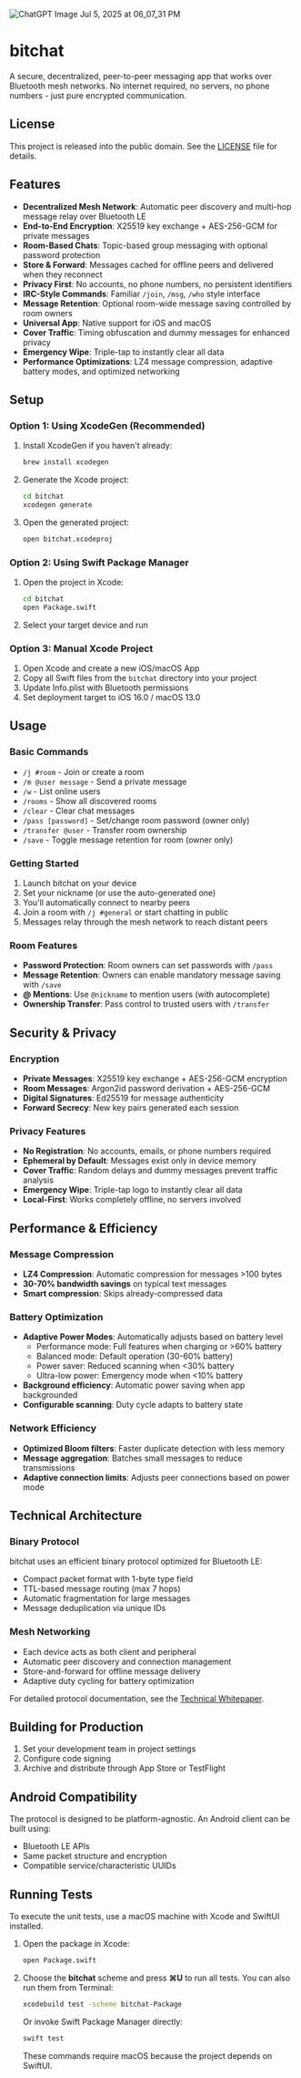 ![ChatGPT Image Jul 5, 2025 at 06_07_31 PM](https://github.com/user-attachments/assets/2660f828-49c7-444d-beca-d8b01854667a)
# bitchat

A secure, decentralized, peer-to-peer messaging app that works over Bluetooth mesh networks. No internet required, no servers, no phone numbers - just pure encrypted communication.

## License

This project is released into the public domain. See the [LICENSE](LICENSE) file for details.

## Features

- **Decentralized Mesh Network**: Automatic peer discovery and multi-hop message relay over Bluetooth LE
- **End-to-End Encryption**: X25519 key exchange + AES-256-GCM for private messages
- **Room-Based Chats**: Topic-based group messaging with optional password protection
- **Store & Forward**: Messages cached for offline peers and delivered when they reconnect
- **Privacy First**: No accounts, no phone numbers, no persistent identifiers
- **IRC-Style Commands**: Familiar `/join`, `/msg`, `/who` style interface
- **Message Retention**: Optional room-wide message saving controlled by room owners
- **Universal App**: Native support for iOS and macOS
- **Cover Traffic**: Timing obfuscation and dummy messages for enhanced privacy
- **Emergency Wipe**: Triple-tap to instantly clear all data
- **Performance Optimizations**: LZ4 message compression, adaptive battery modes, and optimized networking

## Setup

### Option 1: Using XcodeGen (Recommended)

1. Install XcodeGen if you haven't already:
   ```bash
   brew install xcodegen
   ```

2. Generate the Xcode project:
   ```bash
   cd bitchat
   xcodegen generate
   ```

3. Open the generated project:
   ```bash
   open bitchat.xcodeproj
   ```

### Option 2: Using Swift Package Manager

1. Open the project in Xcode:
   ```bash
   cd bitchat
   open Package.swift
   ```

2. Select your target device and run

### Option 3: Manual Xcode Project

1. Open Xcode and create a new iOS/macOS App
2. Copy all Swift files from the `bitchat` directory into your project
3. Update Info.plist with Bluetooth permissions
4. Set deployment target to iOS 16.0 / macOS 13.0

## Usage

### Basic Commands

- `/j #room` - Join or create a room
- `/m @user message` - Send a private message
- `/w` - List online users
- `/rooms` - Show all discovered rooms
- `/clear` - Clear chat messages
- `/pass [password]` - Set/change room password (owner only)
- `/transfer @user` - Transfer room ownership
- `/save` - Toggle message retention for room (owner only)

### Getting Started

1. Launch bitchat on your device
2. Set your nickname (or use the auto-generated one)
3. You'll automatically connect to nearby peers
4. Join a room with `/j #general` or start chatting in public
5. Messages relay through the mesh network to reach distant peers

### Room Features

- **Password Protection**: Room owners can set passwords with `/pass`
- **Message Retention**: Owners can enable mandatory message saving with `/save`
- **@ Mentions**: Use `@nickname` to mention users (with autocomplete)
- **Ownership Transfer**: Pass control to trusted users with `/transfer`

## Security & Privacy

### Encryption
- **Private Messages**: X25519 key exchange + AES-256-GCM encryption
- **Room Messages**: Argon2id password derivation + AES-256-GCM
- **Digital Signatures**: Ed25519 for message authenticity
- **Forward Secrecy**: New key pairs generated each session

### Privacy Features
- **No Registration**: No accounts, emails, or phone numbers required
- **Ephemeral by Default**: Messages exist only in device memory
- **Cover Traffic**: Random delays and dummy messages prevent traffic analysis
- **Emergency Wipe**: Triple-tap logo to instantly clear all data
- **Local-First**: Works completely offline, no servers involved

## Performance & Efficiency

### Message Compression
- **LZ4 Compression**: Automatic compression for messages >100 bytes
- **30-70% bandwidth savings** on typical text messages
- **Smart compression**: Skips already-compressed data

### Battery Optimization
- **Adaptive Power Modes**: Automatically adjusts based on battery level
  - Performance mode: Full features when charging or >60% battery
  - Balanced mode: Default operation (30-60% battery)
  - Power saver: Reduced scanning when <30% battery
  - Ultra-low power: Emergency mode when <10% battery
- **Background efficiency**: Automatic power saving when app backgrounded
- **Configurable scanning**: Duty cycle adapts to battery state

### Network Efficiency
- **Optimized Bloom filters**: Faster duplicate detection with less memory
- **Message aggregation**: Batches small messages to reduce transmissions
- **Adaptive connection limits**: Adjusts peer connections based on power mode

## Technical Architecture

### Binary Protocol
bitchat uses an efficient binary protocol optimized for Bluetooth LE:
- Compact packet format with 1-byte type field
- TTL-based message routing (max 7 hops)
- Automatic fragmentation for large messages
- Message deduplication via unique IDs

### Mesh Networking
- Each device acts as both client and peripheral
- Automatic peer discovery and connection management
- Store-and-forward for offline message delivery
- Adaptive duty cycling for battery optimization

For detailed protocol documentation, see the [Technical Whitepaper](WHITEPAPER.md).

## Building for Production

1. Set your development team in project settings
2. Configure code signing
3. Archive and distribute through App Store or TestFlight

## Android Compatibility

The protocol is designed to be platform-agnostic. An Android client can be built using:
- Bluetooth LE APIs
- Same packet structure and encryption
- Compatible service/characteristic UUIDs

## Running Tests

To execute the unit tests, use a macOS machine with Xcode and SwiftUI installed.

1. Open the package in Xcode:

   ```bash
   open Package.swift
   ```

2. Choose the **bitchat** scheme and press **⌘U** to run all tests. You can also
   run them from Terminal:

   ```bash
   xcodebuild test -scheme bitchat-Package
   ```

   Or invoke Swift Package Manager directly:

   ```bash
   swift test
   ```

   These commands require macOS because the project depends on SwiftUI.
